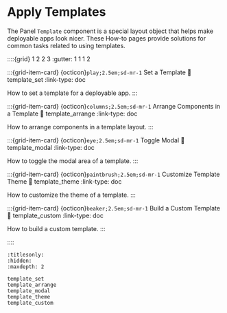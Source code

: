 # Apply Templates

The Panel `Template` component is a special layout object that helps make deployable apps look nicer. These How-to pages provide solutions for common tasks related to using templates.

::::{grid} 1 2 2 3
:gutter: 1 1 1 2

:::{grid-item-card} {octicon}`play;2.5em;sd-mr-1` Set a Template
:link: template_set
:link-type: doc

How to set a template for a deployable app.
:::

:::{grid-item-card} {octicon}`columns;2.5em;sd-mr-1` Arrange Components in a Template
:link: template_arrange
:link-type: doc

How to arrange components in a template layout.
:::

:::{grid-item-card} {octicon}`eye;2.5em;sd-mr-1` Toggle Modal
:link: template_modal
:link-type: doc

How to toggle the modal area of a template.
:::

:::{grid-item-card} {octicon}`paintbrush;2.5em;sd-mr-1` Customize Template Theme
:link: template_theme
:link-type: doc

How to customize the theme of a template.
:::

:::{grid-item-card} {octicon}`beaker;2.5em;sd-mr-1` Build a Custom Template
:link: template_custom
:link-type: doc

How to build a custom template.
:::

::::


```{toctree}
:titlesonly:
:hidden:
:maxdepth: 2

template_set
template_arrange
template_modal
template_theme
template_custom
```
